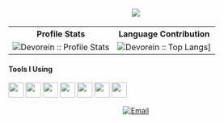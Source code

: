 <h1 align="center">
  <a href="https://git.io/typing-svg">
    <img src="https://readme-typing-svg.herokuapp.com/?lines=Hi+😁;I+am+RAKIN+SAD+AFTAB;&center=true&size=30">
  </a>
</h1>

<p align="center">
<table>
  <tr>
    <th>Profile Stats</th>
    <th>Language Contribution</th>
  </tr>
  <tr>
    <td><img alt="Devorein :: Profile Stats" src="https://github-readme-stats.vercel.app/api?username=aftabrakinsad&show_icons=true&theme=tokyonight" alt="aftabrakinsad"/></td>
    <td><img alt="Devorein :: Top Langs]" src="https://github-readme-stats.vercel.app/api/top-langs/?username=aftabrakinsad&langs_count=10&theme=tokyonight&layout=compact&hide=html"></td>
  </tr>
</table>
<!--<img src="https://activity-graph.herokuapp.com/graph?username=aftabrakinsad&theme=react-dark&bg_color=20232a&hide_border=true" width="100%"/>-->
</p>
<h4>Tools I Using</h4>
<p align="left">
<img src="https://cdn.jsdelivr.net/gh/devicons/devicon/icons/git/git-original.svg" width="30px" hight="30px"/>
<img src="https://cdn.jsdelivr.net/gh/devicons/devicon/icons/vscode/vscode-original.svg" width="30px" hight="30px"/>
<img src="https://cdn.jsdelivr.net/gh/devicons/devicon/icons/visualstudio/visualstudio-plain.svg" width="30px" hight="30px"/>
<img src="https://cdn.jsdelivr.net/gh/devicons/devicon/icons/arduino/arduino-original.svg" width="30px" hight="30px"/
>
<img src="https://cdn.jsdelivr.net/gh/devicons/devicon/icons/github/github-original.svg" color="white" width="30px" hight="30px"/>
<img src="https://cdn.jsdelivr.net/gh/devicons/devicon/icons/gitlab/gitlab-original.svg" width="30px" hight="30px"/>
<img src="https://cdn.jsdelivr.net/gh/devicons/devicon/icons/bitbucket/bitbucket-original.svg" width="30px" hight="30px"/>

</p>

<p align="middle">
<a href="mailto:rakinsadaftab@gmail.com"><img alt="Email" src="https://img.shields.io/badge/Gmail-rakinsadaftab@gmail.com-red?style=flat&logo=gmail&color=blue&theme=blue"></a>
</p>
